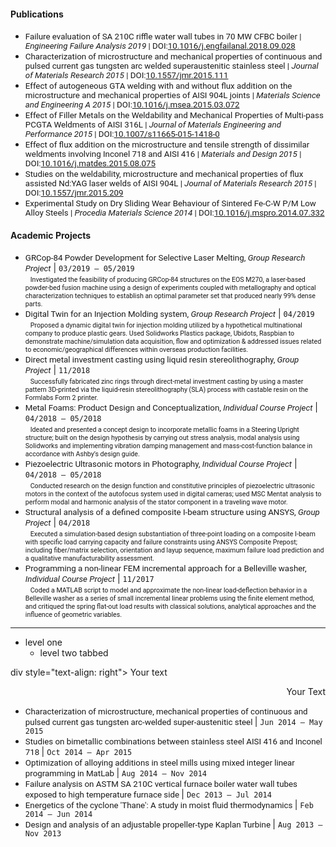 <!---
No Title
-->

#### Publications

* <span style="font-family:San Francisco, Roboto, Segoe UI; font-size:10pt;">Failure evaluation of SA 210C riffle water wall tubes in 70 MW CFBC boiler
 | *Engineering Failure Analysis 2019*
 | DOI:<a href="https://doi.org/10.1016/j.engfailanal.2018.09.028" target="_blank">10.1016/j.engfailanal.2018.09.028</a> </span>
* <span style="font-family:San Francisco, Roboto, Segoe UI; font-size:10pt;">Characterization of microstructure and mechanical properties of continuous and pulsed current gas tungsten arc welded superaustenitic stainless steel
 | *Journal of Materials Research 2015*
 | DOI:<a href="https://doi.org/10.1557/jmr.2015.111" target="_blank">10.1557/jmr.2015.111</a> </span>
* <span style="font-family:San Francisco, Roboto, Segoe UI; font-size:10pt;">Effect of autogeneous GTA welding with and without flux addition on the microstructure and mechanical properties of AISI 904L joints
 | *Materials Science and Engineering A 2015*
 | DOI:<a href="https://doi.org/10.1016/j.msea.2015.03.072" target="_blank">10.1016/j.msea.2015.03.072</a> </span>
* <span style="font-family:San Francisco, Roboto, Segoe UI; font-size:10pt;">Effect of Filler Metals on the Weldability and Mechanical Properties of Multi-pass PCGTA Weldments of AISI 316L
 | *Journal of Materials Engineering and Performance 2015*
 | DOI:<a href="https://doi.org/10.1007/s11665-015-1418-0" target="_blank">10.1007/s11665-015-1418-0</a> </span>
* <span style="font-family:San Francisco, Roboto, Segoe UI; font-size:10pt;">Effect of flux addition on the microstructure and tensile strength of dissimilar weldments involving Inconel 718 and AISI 416
 | *Materials and Design 2015*
 | DOI:<a href="https://doi.org/10.1016/j.matdes.2015.08.075" target="_blank">10.1016/j.matdes.2015.08.075</a> </span>
* <span style="font-family:San Francisco, Roboto, Segoe UI; font-size:10pt;">Studies on the weldability, microstructure and mechanical properties of flux assisted Nd:YAG laser welds of AISI 904L
 | *Journal of Materials Research 2015*
 | DOI:<a href="https://doi.org/10.1557/jmr.2015.209" target="_blank">10.1557/jmr.2015.209</a> </span>
* <span style="font-family:San Francisco, Roboto, Segoe UI; font-size:10pt;">Experimental Study on Dry Sliding Wear Behaviour of Sintered Fe-C-W P/M Low Alloy Steels
 | *Procedia Materials Science 2014*
 | DOI:<a href="https://doi.org/10.1016/j.mspro.2014.07.332" target="_blank">10.1016/j.mspro.2014.07.332</a> </span>


#### Academic Projects

<!---
FORMAT
* <span style="font-family:San Francisco, Roboto, Segoe UI; font-size:10pt;"> PROJECT NAME, *type*</span>
| `DATE`<br/>
&nbsp; <span style="font-family:San Francisco, Roboto, Segoe UI; font-size:8pt;">PROJECT INFORMATION</span>
-->

* <span style="font-family:San Francisco, Roboto, Segoe UI; font-size:10pt;"> GRCop-84 Powder Development for Selective Laser Melting, *Group Research Project*</span>
| `03/2019 – 05/2019`<br/>
&nbsp; <span style="font-family:San Francisco, Roboto, Segoe UI; font-size:8pt;">Investigated the feasibility of producing GRCop-84 structures on the EOS M270, a laser-based powder-bed fusion machine using a design of experiments coupled with metallography and optical characterization techniques to establish an optimal parameter set that produced nearly 99% dense parts. </span>
* <span style="font-family:San Francisco, Roboto, Segoe UI; font-size:10pt;"> Digital Twin for an Injection Molding system, *Group Research Project*</span>
| `04/2019`<br/>
&nbsp; <span style="font-family:San Francisco, Roboto, Segoe UI; font-size:8pt;">Proposed a dynamic digital twin for injection molding utilized by a hypothetical multinational company to produce plastic gears. Used Solidworks Plastics package, Ubidots, Raspbian to demonstrate machine/simulation data acquisition, flow and optimization & addressed issues related to economic/geographical differences within overseas production facilities.</span>
* <span style="font-family:San Francisco, Roboto, Segoe UI; font-size:10pt;"> Direct metal investment casting using liquid resin stereolithography, *Group Project*</span>
| `11/2018`<br/>
&nbsp; <span style="font-family:San Francisco, Roboto, Segoe UI; font-size:8pt;">Successfully fabricated zinc rings through direct-metal investment casting by using a master pattern 3D-printed via the liquid-resin stereolithography (SLA) process with castable resin on the Formlabs Form 2 printer.</span>
* <span style="font-family:San Francisco, Roboto, Segoe UI; font-size:10pt;"> Metal Foams: Product Design and Conceptualization, *Individual Course Project*</span>
| `04/2018 – 05/2018`<br/>
&nbsp; <span style="font-family:San Francisco, Roboto, Segoe UI; font-size:8pt;">Ideated and presented a concept design to incorporate metallic foams in a Steering Upright structure; built on the design hypothesis by carrying out stress analysis, modal analysis using Solidworks and implementing vibration damping management and mass-cost-function balance in accordance with Ashby’s design guide.</span>
* <span style="font-family:San Francisco, Roboto, Segoe UI; font-size:10pt;">Piezoelectric Ultrasonic motors in Photography, *Individual Course Project*</span>
| `04/2018 – 05/2018`<br/>
&nbsp; <span style="font-family:San Francisco, Roboto, Segoe UI; font-size:8pt;">Conducted research on the design function and constitutive principles of piezoelectric ultrasonic motors in the context of the autofocus system used in digital cameras; used MSC Mentat analysis to perform modal and harmonic analysis of the stator component in a traveling wave motor.</span>
* <span style="font-family:San Francisco, Roboto, Segoe UI; font-size:10pt;">Structural analysis of a defined composite I-beam structure using ANSYS, *Group Project*</span>
| `04/2018`<br/>
&nbsp; <span style="font-family:San Francisco, Roboto, Segoe UI; font-size:8pt;">Executed a simulation-based design substantiation of three-point loading on a composite I-beam with specific load carrying capacity and failure constraints using ANSYS Composite Prepost; including fiber/matrix selection, orientation and layup sequence, maximum failure load prediction and a qualitative manufacturability assessment.</span>
* <span style="font-family:San Francisco, Roboto, Segoe UI; font-size:10pt;"> Programming a non-linear FEM incremental approach for a Belleville washer, *Individual Course Project*</span>
| `11/2017`<br/>
&nbsp; <span style="font-family:San Francisco, Roboto, Segoe UI; font-size:8pt;">Coded a MATLAB script to model and approximate the non-linear load-deflection behavior in a Belleville washer as a series of small incremental linear problems using the finite element method, and critiqued the spring flat-out load results with classical solutions, analytical approaches and the influence of geometric variables.</span>

-----------------------

* level one
  + level two tabbed 
 
div style="text-align: right"> Your text </div>
<p style='text-align: right;'> Your Text </p>
    
*  <span style="font-family:San Francisco, Roboto, Segoe UI; font-size:10pt;"> Characterization of microstructure, mechanical properties of continuous and pulsed current gas tungsten arc-welded super-austenitic steel </span>
| `Jun 2014 – May 2015`
* <span style="font-family:San Francisco, Roboto, Segoe UI; font-size:10pt;"> Studies on bimetallic combinations between stainless steel AISI 416 and Inconel 718 </span>
| `Oct 2014 – Apr 2015`
* <span style="font-family:San Francisco, Roboto, Segoe UI; font-size:10pt;"> Optimization of alloying additions in steel mills using mixed integer linear programming in MatLab </span>
| `Aug 2014 – Nov 2014`
* <span style="font-family:San Francisco, Roboto, Segoe UI; font-size:10pt;"> Failure analysis on ASTM SA 210C vertical furnace boiler water wall tubes exposed to high temperature furnace side </span>
| `Dec 2013 – Jul 2014`
* <span style="font-family:San Francisco, Roboto, Segoe UI; font-size:10pt;"> Energetics of the cyclone 'Thane': A study in moist fluid thermodynamics </span>
| `Feb 2014 – Jun 2014`
* <span style="font-family:San Francisco, Roboto, Segoe UI; font-size:10pt;"> Design and analysis of an adjustable propeller-type Kaplan Turbine </span>
| `Aug 2013 – Nov 2013`
